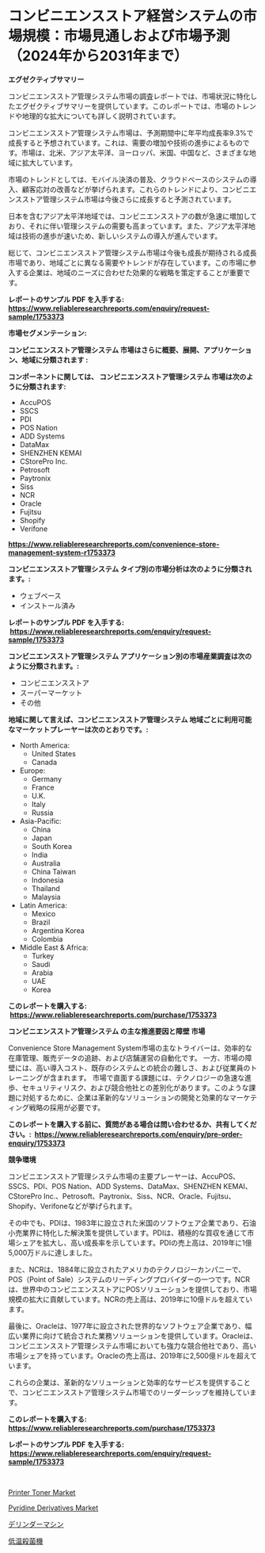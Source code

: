<p><h1>コンビニエンスストア経営システムの市場規模：市場見通しおよび市場予測（2024年から2031年まで）</h1></p><p><strong>エグゼクティブサマリー</strong></p>
<p><p>コンビニエンスストア管理システム市場の調査レポートでは、市場状況に特化したエグゼクティブサマリーを提供しています。このレポートでは、市場のトレンドや地理的な拡大についても詳しく説明されています。</p><p>コンビニエンスストア管理システム市場は、予測期間中に年平均成長率9.3%で成長すると予想されています。これは、需要の増加や技術の進歩によるものです。市場は、北米、アジア太平洋、ヨーロッパ、米国、中国など、さまざまな地域に拡大しています。</p><p>市場のトレンドとしては、モバイル決済の普及、クラウドベースのシステムの導入、顧客応対の改善などが挙げられます。これらのトレンドにより、コンビニエンスストア管理システム市場は今後さらに成長すると予測されています。</p><p>日本を含むアジア太平洋地域では、コンビニエンスストアの数が急速に増加しており、それに伴い管理システムの需要も高まっています。また、アジア太平洋地域は技術の進歩が速いため、新しいシステムの導入が進んでいます。</p><p>総じて、コンビニエンスストア管理システム市場は今後も成長が期待される成長市場であり、地域ごとに異なる需要やトレンドが存在しています。この市場に参入する企業は、地域のニーズに合わせた効果的な戦略を策定することが重要です。</p></p>
<p><strong>レポートのサンプル PDF を入手する: <a href="https://www.reliableresearchreports.com/enquiry/request-sample/1753373">https://www.reliableresearchreports.com/enquiry/request-sample/1753373</a></strong></p>
<p><strong>市場セグメンテーション:</strong></p>
<p><strong> コンビニエンスストア管理システム 市場はさらに概要、展開、アプリケーション、地域に分類されます :</strong></p>
<p><strong>コンポーネントに関しては、 コンビニエンスストア管理システム 市場は次のように分類されます: &nbsp;</strong></p>
<p><ul><li>AccuPOS</li><li>SSCS</li><li>PDI</li><li>POS Nation</li><li>ADD Systems</li><li>DataMax</li><li>SHENZHEN KEMAI</li><li>CStorePro Inc.</li><li>Petrosoft</li><li>Paytronix</li><li>Siss</li><li>NCR</li><li>Oracle</li><li>Fujitsu</li><li>Shopify</li><li>Verifone</li></ul></p>
<p><strong><a href="https://www.reliableresearchreports.com/convenience-store-management-system-r1753373">https://www.reliableresearchreports.com/convenience-store-management-system-r1753373</a></strong></p>
<p><strong> コンビニエンスストア管理システム タイプ別の市場分析は次のように分類されます。:</strong></p>
<p><ul><li>ウェブベース</li><li>インストール済み</li></ul></p>
<p><strong>レポートのサンプル PDF を入手する: &nbsp;<a href="https://www.reliableresearchreports.com/enquiry/request-sample/1753373">https://www.reliableresearchreports.com/enquiry/request-sample/1753373</a></strong></p>
<p><strong> コンビニエンスストア管理システム アプリケーション別の市場産業調査は次のように分類されます。:</strong></p>
<p><ul><li>コンビニエンスストア</li><li>スーパーマーケット</li><li>その他</li></ul></p>
<p><strong>地域に関して言えば、コンビニエンスストア管理システム 地域ごとに利用可能なマーケットプレーヤーは次のとおりです。:</strong></p>
<p><ul>
    <li>
        North America:
        <ul>
            <li>United States</li>
            <li>Canada</li>
        </ul>
    </li>
    <li>
        Europe:
        <ul>
            <li>Germany</li>
            <li>France</li>
            <li>U.K.</li>
            <li>Italy</li>
            <li>Russia</li>
        </ul>
    </li>
    <li>
        Asia-Pacific:
        <ul>
            <li>China</li>
            <li>Japan</li>
            <li>South Korea</li>
            <li>India</li>
            <li>Australia</li>
            <li>China Taiwan</li>
            <li>Indonesia</li>
            <li>Thailand</li>
            <li>Malaysia</li>
        </ul>
    </li>
    <li>
        Latin America:
        <ul>
            <li>Mexico</li>
            <li>Brazil</li>
            <li>Argentina Korea</li>
            <li>Colombia</li>
        </ul>
    </li>
    <li>
        Middle East & Africa:
        <ul>
            <li>Turkey</li>
            <li>Saudi</li>
            <li>Arabia</li>
            <li>UAE</li>
            <li>Korea</li>
        </ul>
    </li>
    </ul></p>
<p><strong>このレポートを購入する: &nbsp;<a href="https://www.reliableresearchreports.com/purchase/1753373">https://www.reliableresearchreports.com/purchase/1753373</a></strong></p>
<p><strong>コンビニエンスストア管理システム の主な推進要因と障壁 市場</strong></p>
<p><p>Convenience Store Management System市場の主なトライバーは、効率的な在庫管理、販売データの追跡、および店舗運営の自動化です。 一方、市場の障壁には、高い導入コスト、既存のシステムとの統合の難しさ、および従業員のトレーニングが含まれます。 市場で直面する課題には、テクノロジーの急速な進歩、セキュリティリスク、および競合他社との差別化があります。このような課題に対処するために、企業は革新的なソリューションの開発と効果的なマーケティング戦略の採用が必要です。</p></p>
<p><strong>このレポートを購入する前に、質問がある場合は問い合わせるか、共有してください。:&nbsp; <a href="https://www.reliableresearchreports.com/enquiry/pre-order-enquiry/1753373">https://www.reliableresearchreports.com/enquiry/pre-order-enquiry/1753373</a></strong></p>
<p><strong>競争環境</strong></p>
<p><p>コンビニエンスストア管理システム市場の主要プレーヤーは、AccuPOS、SSCS、PDI、POS Nation、ADD Systems、DataMax、SHENZHEN KEMAI、CStorePro Inc.、Petrosoft、Paytronix、Siss、NCR、Oracle、Fujitsu、Shopify、Verifoneなどが挙げられます。</p><p>その中でも、PDIは、1983年に設立された米国のソフトウェア企業であり、石油小売業界に特化した解決策を提供しています。PDIは、積極的な買収を通じて市場シェアを拡大し、高い成長率を示しています。PDIの売上高は、2019年に1億5,000万ドルに達しました。</p><p>また、NCRは、1884年に設立されたアメリカのテクノロジーカンパニーで、POS（Point of Sale）システムのリーディングプロバイダーの一つです。NCRは、世界中のコンビニエンスストアにPOSソリューションを提供しており、市場規模の拡大に貢献しています。NCRの売上高は、2019年に10億ドルを超えています。</p><p>最後に、Oracleは、1977年に設立された世界的なソフトウェア企業であり、幅広い業界に向けて統合された業務ソリューションを提供しています。Oracleは、コンビニエンスストア管理システム市場においても強力な競合他社であり、高い市場シェアを持っています。Oracleの売上高は、2019年に2,500億ドルを超えています。</p><p>これらの企業は、革新的なソリューションと効率的なサービスを提供することで、コンビニエンスストア管理システム市場でのリーダーシップを維持しています。</p></p>
<p><strong>このレポートを購入する: &nbsp; <a href="https://www.reliableresearchreports.com/purchase/1753373">https://www.reliableresearchreports.com/purchase/1753373</a></strong></p>
<p><strong>レポートのサンプル PDF を入手する: &nbsp;<a href="https://www.reliableresearchreports.com/enquiry/request-sample/1753373">https://www.reliableresearchreports.com/enquiry/request-sample/1753373</a></strong><strong></strong></p>
<p>&nbsp;</p>
<p><p><a href="https://www.linkedin.com/pulse/printer-toner-market-comprehensive-report-its-share-amp-hgqbe?trackingId=ZHMbECBnNEQhlf2hC%2FS5qg%3D%3D">Printer Toner Market</a></p><p><a href="https://www.linkedin.com/pulse/pyridine-derivatives-market-size-furnishes-valuable-information-ocq0e?trackingId=gjbWSP54oBe%2BoY4h4SrMEg%3D%3D">Pyridine Derivatives Market</a></p><p><a href="https://medium.com/@aidalakin1973/%E3%83%87%E3%83%AA%E3%83%B3%E3%83%80%E3%83%BC%E3%83%9E%E3%82%B7%E3%83%B3%E5%B8%82%E5%A0%B4%E3%81%AE%E8%A6%8F%E6%A8%A1%E3%81%AF-%E4%B8%96%E7%95%8C%E3%81%AE%E7%94%A3%E6%A5%AD%E3%81%AB%E3%81%8A%E3%81%91%E3%82%8B%E6%9C%80%E8%89%AF%E3%81%AE%E3%83%9E%E3%83%BC%E3%82%B1%E3%83%86%E3%82%A3%E3%83%B3%E3%82%B0%E3%83%81%E3%83%A3%E3%83%8D%E3%83%AB%E3%82%92%E7%A4%BA%E3%81%97%E3%81%A6%E3%81%84%E3%81%BE%E3%81%99-bdd2dc6b803e">デリンダーマシン</a></p><p><a href="https://medium.com/@amberchain86/pasteurizer-machine%E3%81%AE%E5%B8%82%E5%A0%B4%E8%A6%8F%E6%A8%A1-cagr-%E3%83%88%E3%83%AC%E3%83%B3%E3%83%89-2024-2030-e7587541b529">低温殺菌機</a></p></p>